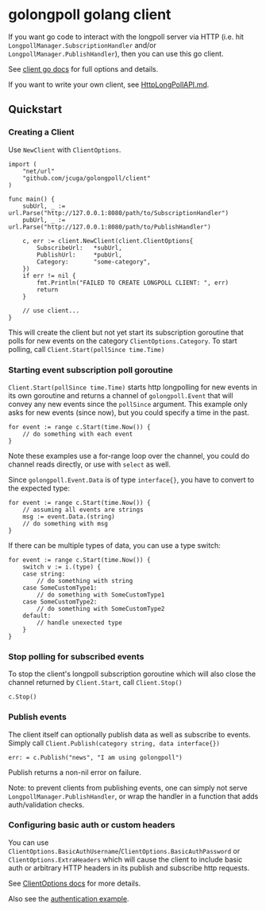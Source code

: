 # golongpoll golang client
If you want go code to interact with the longpoll server via HTTP (i.e. hit `LongpollManager.SubscriptionHandler` and/or `LongpollManager.PublishHandler`), then you can use this go client.

See [client go docs](https://pkg.go.dev/github.com/jcuga/golongpoll/client) for full options and details.

If you want to write your own client, see [HttpLongPollAPI.md](/HttpLongPollAPI.md).

## Quickstart

### Creating a Client
Use `NewClient` with `ClientOptions`.
```
import (
    "net/url"
	"github.com/jcuga/golongpoll/client"
)

func main() {
	subUrl, _ := url.Parse("http://127.0.0.1:8080/path/to/SubscriptionHandler")
    pubUrl, _ := url.Parse("http://127.0.0.1:8080/path/to/PublishHandler")

    c, err := client.NewClient(client.ClientOptions{
        SubscribeUrl:   *subUrl,
        PublishUrl:     *pubUrl,
        Category:       "some-category",
    })
    if err != nil {
        fmt.Println("FAILED TO CREATE LONGPOLL CLIENT: ", err)
        return
    }

    // use client...
}
```
This will create the client but not yet start its subscription goroutine that polls for new events on the category `ClientOptions.Category`.  To start polling, call `Client.Start(pollSince time.Time)`

### Starting event subscription poll goroutine
`Client.Start(pollSince time.Time)` starts http longpolling for new events in its own goroutine and returns a channel of `golongpoll.Event` that will convey any new events since the `pollSince` argument.  This example only asks for new events (since now), but you could specify a time in the past.

```
for event := range c.Start(time.Now()) {
    // do something with each event
}
```

Note these examples use a for-range loop over the channel, you could do channel reads directly, or use with `select` as well.

Since `golongpoll.Event.Data` is of type `interface{}`, you have to convert to the expected type:
```
for event := range c.Start(time.Now()) {
    // assuming all events are strings
    msg := event.Data.(string)
    // do something with msg
}
```

If there can be multiple types of data, you can use a type switch:
```
for event := range c.Start(time.Now()) {
    switch v := i.(type) {
    case string:
        // do something with string
    case SomeCustomType1:
        // do something with SomeCustomType1
    case SomeCustomType2:
        // do something with SomeCustomType2
    default:
        // handle unexected type
    }
}
```

### Stop polling for subscribed events
To stop the client's longpoll subscription goroutine which will also close the channel returned by `Client.Start`, call `Client.Stop()`
```
c.Stop()
```

### Publish events
The client itself can optionally publish data as well as subscribe to events.  Simply call `Client.Publish(category string, data interface{})`

```
err: = c.Publish("news", "I am using golongpoll")
```

Publish returns a non-nil error on failure.

Note: to prevent clients from publishing events, one can simply not serve `LongpollManager.PublishHandler`, or wrap the handler in a function that adds auth/validation checks.

### Configuring basic auth or custom headers
You can use `ClientOptions.BasicAuthUsername`/`ClientOptions.BasicAuthPassword` or `ClientOptions.ExtraHeaders` which will cause the client to include basic auth or arbitrary HTTP headers in its publish and subscribe http requests.

See [ClientOptions docs](https://pkg.go.dev/github.com/jcuga/golongpoll/client#ClientOptions) for more details.

Also see the [authentication example](examples/authentication/auth.go).
